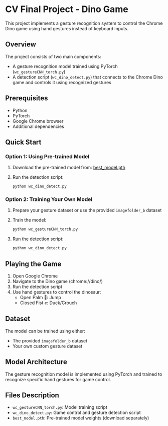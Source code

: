 # CV Final Project - Dino Game

This project implements a gesture recognition system to control the Chrome Dino game using hand gestures instead of keyboard inputs.

## Overview

The project consists of two main components:
- A gesture recognition model trained using PyTorch (`wc_gestureCNN_torch.py`)
- A detection script (`wc_dino_detect.py`) that connects to the Chrome Dino game and controls it using recognized gestures

## Prerequisites

- Python
- PyTorch
- Google Chrome browser
- Additional dependencies
## Quick Start

### Option 1: Using Pre-trained Model

1. Download the pre-trained model from:
   [best_model.pth](https://drive.google.com/file/d/1zeA9CPyU8yp0tcqpruLAcg3tSRVHV7x_/view?usp=drive_link)

2. Run the detection script:
   ```bash
   python wc_dino_detect.py
   ```

### Option 2: Training Your Own Model

1. Prepare your gesture dataset or use the provided `imagefolder_b` dataset

2. Train the model:
   ```bash
   python wc_gestureCNN_torch.py
   ```

3. Run the detection script:
   ```bash
   python wc_dino_detect.py
   ```

## Playing the Game

1. Open Google Chrome
2. Navigate to the Dino game (chrome://dino/)
3. Run the detection script
4. Use hand gestures to control the dinosaur:
   - Open Palm 👋: Jump
   - Closed Fist ✊: Duck/Crouch

## Dataset

The model can be trained using either:
- The provided `imagefolder_b` dataset
- Your own custom gesture dataset

## Model Architecture

The gesture recognition model is implemented using PyTorch and trained to recognize specific hand gestures for game control.

## Files Description

- `wc_gestureCNN_torch.py`: Model training script
- `wc_dino_detect.py`: Game control and gesture detection script
- `best_model.pth`: Pre-trained model weights (download separately)
